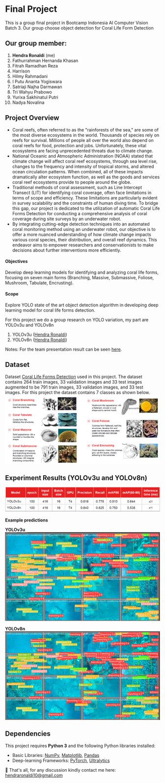 # Final Project
This is a group final project in Bootcamp Indonesia AI Computer Vision Batch 3. Our group choose object detection for Coral Life Form Detection

## Our group member:
1. **Hendra Ronaldi** (me)
2. Fathurrahman Hernanda Khasan
3. Fitrah Ramadhan Reza
4. Harrison
5. Hilmy Rahmadani
6. I Putu Ananta Yogiswara
7. Satriaji Najha Darmawan
8. Tri Wahyu Prabowo
9. Yurixa Sakhinatul Putri
10. Nadya Novalina

## Project Overview
- Coral reefs, often referred to as the "rainforests of the sea," are some of the most diverse ecosystems in the world. Thousands of species
rely on reefs for survival. Millions of people all over the world also depend on coral reefs for food, protection and jobs. Unfortunately, these
vital ecosystems are facing unprecedented threats due to climate change.
- National Oceanic and Atmospheric Administration (NOAA) stated that climate change will affect coral reef ecosystems, through sea level
rise, changes to the frequency and intensity of tropical storms, and altered ocean circulation patterns. When combined, all of these impacts
dramatically alter ecosystem function, as well as the goods and services coral reef ecosystems provide to people around the globe.
- Traditional methods of coral assessment, such as Line Intercept Transect (LIT) for identifying coral coverage, often face limitations in terms
of scope and efficiency. These limitations are particularly evident in survey scalability and the constraints of human diving time. To bridge
this gap, our project is dedicated to the utilization of automatic Coral Life Forms Detection for conducting a comprehensive analysis of coral
coverage during site surveys by an underwater robot.
- By integrating cutting-edge detection techniques into an automated coral monitoring method using an underwater robot, our objective is to
offer a more nuanced understanding of how climate change impacts various coral species, their distribution, and overall reef dynamics. This
endeavor aims to empower researchers and conservationists to make decisions about further interventions more efficiently.

#### Objectives
Develop deep learning models for identifying and analyzing
coral life forms, focusing on seven main forms (Branching,
Massive, Submassive, Foliose, Mushroom, Tabulate,
Encrusting).
#### Scope
Explore YOLO state of the art object detection algorithm in
developing deep learning model for coral life forms detection.

For this project we do a group research on YOLO variation, my part are YOLOv3u and YOLOv8n
1. YOLOv3u ([Hendra Ronaldi](./personal/Hendra_Final_Project_Coral_Object_Detection_YOLOv3u.ipynb))
2. YOLOv8n ([Hendra Ronaldi](./personal/Hendra_Final_Project_Coral_Object_Detection_YOLOv8n.ipynb))

Notes: 
For the team presentation result can be seen [here](./team/CVBD_Final_Project_Coral_Life_Forms_Detection.pdf).

## Dataset
Dataset [Coral Life Forms Detection](https://universe.roboflow.com/computer-vision-xiyu1/coral-life-forms-detection/dataset/3) used in this project. The dataset contains 264 train images, 33 validation images and 33 test images augmented to be 791 train images, 33 validation images, and 33 test images. For this project the dataset contains 7 classes as shown below.
![](./assets/dataset-labels.png)

## Experiment Results (YOLOv3u and YOLOv8n)
![](./assets/yolov3u-yolov8n-result.png)


**Example predictions**

**YOLOv3u**
![](./assets/yolov3u-pred.png)

**YOLOv8n**
![](./assets/yolov8n-pred.png)


## Dependencies

This project requires **Python 3** and the following Python libraries installed:

* Basic Libraries: [NumPy](http://www.numpy.org/), [Matplotlib](http://matplotlib.org/), [Pandas](https://pandas.pydata.org/)
* Deep-learning Frameworks: [PyTorch](https://pytorch.org/), [Ultralytics](https://docs.ultralytics.com/)

📨 That's all, for any discussion kindly contact me here: hendraronaldi10@gmail.com

